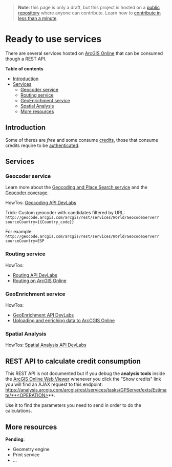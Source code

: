 > **Note**: this page is only a draft, but this project is hosted on a [public repository](https://github.com/hhkaos/awesome-arcgis) where anyone can contribute. Learn how to [contribute in less than a minute](https://github.com/hhkaos/awesome-arcgis/blob/master/CONTRIBUTING.md#contributions).

# Ready to use services

There are several services hosted on [ArcGIS Online](../../README.md) that can be consumed though a REST API.

<!-- START doctoc generated TOC please keep comment here to allow auto update -->
<!-- DON'T EDIT THIS SECTION, INSTEAD RE-RUN doctoc TO UPDATE -->
**Table of contents**

- [Introduction](#introduction)
- [Services](#services)
  - [Geocoder service](#geocoder-service)
  - [Routing service](#routing-service)
  - [GeoEnrichment service](#geoenrichment-service)
  - [Spatial Analysis](#spatial-analysis)
  - [More resources](#more-resources)

<!-- END doctoc generated TOC please keep comment here to allow auto update -->

## Introduction

Some of theres are *free* and some consume [credits](../../credits/README.md), those that consume credits require to be [authenticated](../../../../name-users/oauth/README.md).

## Services

### Geocoder service

Learn more about the [Geocoding and Place Search service](https://developers.arcgis.com/features/geocoding/) and the [Geocoder coverage](https://doc.arcgis.com/en/arcgis-online/reference/geocode-coverage.htm).

HowTos: [Geocoding API DevLabs](https://developers.arcgis.com/labs/browse/?topic=Geocoding&product=any)

Trick: Custom geocoder with candidates filtered by URL: `http://geocode.arcgis.com/arcgis/rest/services/World/GeocodeServer?sourceCountry={{Country_code}}`

For example:
`http://geocode.arcgis.com/arcgis/rest/services/World/GeocodeServer?sourceCountry=ESP`


### Routing service

HowTos:
* [Routing API DevLabs](https://developers.arcgis.com/labs/browse/?topic=Routing&product=any)
* [Routing on ArcGIS Online](http://odoe.net/blog/routing-arcgis-online/)

### GeoEnrichment service

HowTos:

* [GeoEnrichment API DevLabs](https://developers.arcgis.com/labs/browse/?topic=Demographics&product=any)
* [Uploading and enriching data to ArcCGIS Online](http://odoe.net/blog/uploading-enriching-data-arcgis-online/)

### Spatial Analysis

HowTos: [Spatial Analysis API DevLabs](https://developers.arcgis.com/labs/browse/?topic=Spatial-Analysis&product=any)


## REST API to calculate credit consumption

This REST API is not documented but if you debug the **analysis tools** inside the [ArcGIS Online Web Viewer](http://www.arcgis.com/home/webmap/viewer.html) whenever you click the "Show credits" link you will find an AJAX request to this endpoint: https://analysis.arcgis.com/arcgis/rest/services/tasks/GPServer/exts/Estimate/**<OPERATION>**.

Use it to find the parameters you need to send in order to do the calculations.

## More resources

**Pending**:

* Geometry engine
* Print service
* ...
